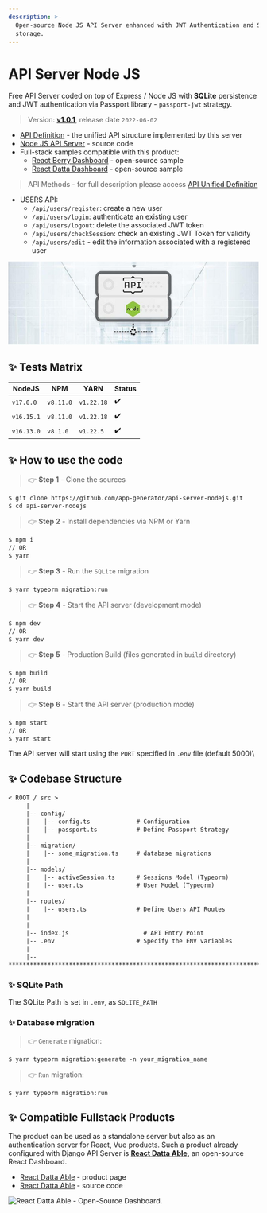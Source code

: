 ```yaml
---
description: >-
  Open-source Node JS API Server enhanced with JWT Authentication and SQLite
  storage.
---
```


# API Server Node JS

Free API Server coded on top of Express / Node JS with **SQLite** persistence and JWT authentication via Passport library - `passport-jwt` strategy.


> Version: [**v1.0.1**](https://github.com/app-generator/api-server-nodejs/releases), release date `2022-06-02`

* [API Definition](api-unified-definition.md) - the unified API structure implemented by this server
* [Node JS API Server](https://github.com/app-generator/api-server-nodejs) - source code
* Full-stack samples compatible with this product:
  * [React Berry Dashboard](https://github.com/app-generator/react-berry-admin-template) - open-source sample
  * [React Datta Dashboard](https://github.com/app-generator/react-datta-able-dashboard) - open-source sample

> API Methods - for full description please access [API Unified Definition](api-unified-definition.md)

* USERS API:
  * `/api/users/register`: create a new user
  * `/api/users/login`: authenticate an existing user
  * `/api/users/logout`: delete the associated JWT token
  * `/api/users/checkSession`: check an existing JWT Token for validity
  * `/api/users/edit` - edit the information associated with a registered user

![Node JS API Server - Open-source Product.](../../.gitbook/assets/api-cover-nodejs-xs.jpg)

## ✨ Tests Matrix

| NodeJS     | NPM       | YARN       | Status |
| ---------- | --------- | ---------- | ------ |
| `v17.0.0`  | `v8.11.0` | `v1.22.18` | ✔️     |
| `v16.15.1` | `v8.11.0` | `v1.22.18` | ✔️     |
| `v16.13.0` | `v8.1.0`  | `v1.22.5`  | ✔️     |

## ✨ How to use the code

> 👉 **Step 1** - Clone the sources

```
$ git clone https://github.com/app-generator/api-server-nodejs.git
$ cd api-server-nodejs
```

> 👉 **Step 2** - Install dependencies via NPM or Yarn

```
$ npm i
// OR
$ yarn
```

> 👉 **Step 3** - Run the `SQLite` migration

```
$ yarn typeorm migration:run
```

> 👉 **Step 4** - Start the API server (development mode)

```
$ npm dev
// OR
$ yarn dev
```

> 👉 **Step 5** - Production Build (files generated in `build` directory)

```
$ npm build
// OR
$ yarn build
```

> 👉 **Step 6** - Start the API server (production mode)

```
$ npm start
// OR
$ yarn start
```

The API server will start using the `PORT` specified in `.env` file (default 5000)\\

## ✨ Codebase Structure

```
< ROOT / src >
     | 
     |-- config/                              
     |    |-- config.ts             # Configuration       
     |    |-- passport.ts           # Define Passport Strategy             
     | 
     |-- migration/
     |    |-- some_migration.ts     # database migrations
     |
     |-- models/                              
     |    |-- activeSession.ts      # Sessions Model (Typeorm)              
     |    |-- user.ts               # User Model (Typeorm) 
     | 
     |-- routes/                              
     |    |-- users.ts              # Define Users API Routes
     | 
     | 
     |-- index.js                     # API Entry Point
     |-- .env                       # Specify the ENV variables
     |                        
     |-- ************************************************************************
```

### ✨ SQLite Path

The SQLite Path is set in `.env`, as `SQLITE_PATH`

### ✨ Database migration

> 👉 `Generate` migration:

```
$ yarn typeorm migration:generate -n your_migration_name
```

> 👉 `Run` migration:

```
$ yarn typeorm migration:run
```

## ✨ Compatible Fullstack Products

The product can be used as a standalone server but also as an authentication server for React, Vue products. Such a product already configured with Django API Server is [**React Datta Able**](https://appseed.us/product/datta-able/api-server-nodejs/react/)**,** an open-source React Dashboard.

* [React Datta Able](https://appseed.us/product/datta-able/api-server-nodejs/react/) - product page
* ​[React Datta Able](https://github.com/app-generator/react-datta-able-dashboard) - source code

![React Datta Able - Open-Source Dashboard.](https://gblobscdn.gitbook.com/assets%2F-MYVW6MKCi9iujNc3SK\_%2F-Memyr3wdOIsonokJPUQ%2F-Men-RiulajMsyVGTEgy%2Freact-datta-able-cover.jpg?alt=media\&token=c87fbe5e-44b0-4d3d-9bb3-c41495fbb567)
